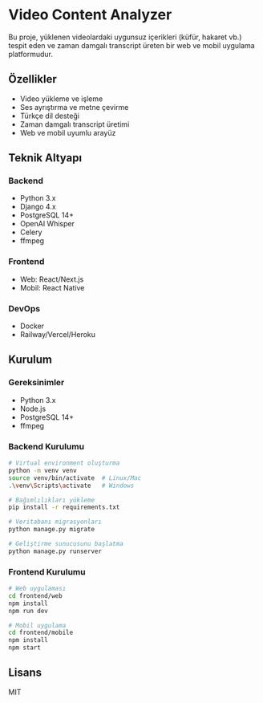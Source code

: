 # Video Content Analyzer

Bu proje, yüklenen videolardaki uygunsuz içerikleri (küfür, hakaret vb.) tespit eden ve zaman damgalı transcript üreten bir web ve mobil uygulama platformudur.

## Özellikler

- Video yükleme ve işleme
- Ses ayrıştırma ve metne çevirme
- Türkçe dil desteği
- Zaman damgalı transcript üretimi
- Web ve mobil uyumlu arayüz

## Teknik Altyapı

### Backend
- Python 3.x
- Django 4.x
- PostgreSQL 14+
- OpenAI Whisper
- Celery
- ffmpeg

### Frontend
- Web: React/Next.js
- Mobil: React Native

### DevOps
- Docker
- Railway/Vercel/Heroku

## Kurulum

### Gereksinimler
- Python 3.x
- Node.js
- PostgreSQL 14+
- ffmpeg

### Backend Kurulumu
```bash
# Virtual environment oluşturma
python -m venv venv
source venv/bin/activate  # Linux/Mac
.\venv\Scripts\activate   # Windows

# Bağımlılıkları yükleme
pip install -r requirements.txt

# Veritabanı migrasyonları
python manage.py migrate

# Geliştirme sunucusunu başlatma
python manage.py runserver
```

### Frontend Kurulumu
```bash
# Web uygulaması
cd frontend/web
npm install
npm run dev

# Mobil uygulama
cd frontend/mobile
npm install
npm start
```

## Lisans
MIT 